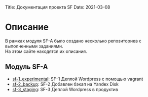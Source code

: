 Title: Документация проекта SF 
Date: 2021-03-08

# Описание

В рамках модуля SF-A было создано несколько репозиториев с выполненными заданиями.  
На этом сайте находятся их описания.

## Модуль SF-A

- [sf-1_experimental](/pages/sf-1_experimental.html): SF-1 Деплой Wordpress с помощью vagrant
- [sf-2_backup](/pages/sf-2_experimental_backup.html): SF-2 Добавлен бэкап на Yandex Disk
- [sf-3_staging](/pages/sf-3_staging.html): SF-3 Деплой Wordpress в продуктив
